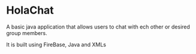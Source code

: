 # HolaChat

A basic java application that allows users to chat with ech other or desired group members.

It is built using FireBase, Java and XMLs
